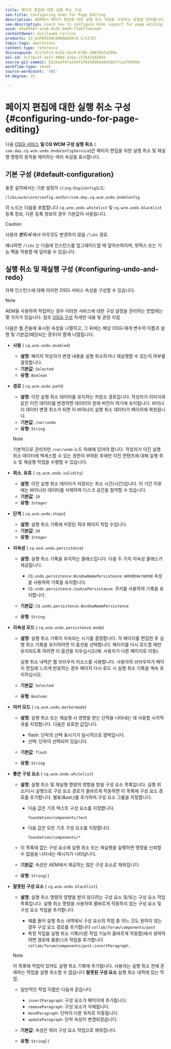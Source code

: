 ```yaml
---
title: 페이지 편집에 대한 실행 취소 구성
seo-title: Configuring Undo for Page Editing
description: AEM에서 페이지 편집에 대한 실행 취소 지원을 구성하는 방법을 알아봅니다.
seo-description: Learn how to configure Undo support for page editing in AEM.
uuid: e5a49587-a2a6-41d5-b449-f7a8f7e4cee6
contentOwner: Guillaume Carlino
products: SG_EXPERIENCEMANAGER/6.5/SITES
topic-tags: operations
content-type: reference
discoiquuid: 3cc7efc5-bcb2-41c9-b78b-308f6b7a298e
exl-id: 2cf3ac3f-ee17-480d-a32a-c57631502693
source-git-commit: b220adf6fa3e9faf94389b9a9416b7fca2f89d9d
workflow-type: tm+mt
source-wordcount: '702'
ht-degree: 2%

---
```


# 페이지 편집에 대한 실행 취소 구성{#configuring-undo-for-page-editing}

다음 [OSGi 서비스](/help/sites-deploying/configuring-osgi.md)  **일 CQ WCM 구성 실행 취소** ( `com.day.cq.wcm.undo.UndoConfigService`)은 페이지 편집을 위한 실행 취소 및 재실행 명령의 동작을 제어하는 여러 속성을 표시합니다.

## 기본 구성 {#default-configuration}

표준 설치에서는 기본 설정이 `sling:OsgiConfig`노드:

`/libs/wcm/core/config.author/com.day.cq.wcm.undo.UndoConfig`

이 노드는 다음을 포함합니다 `cq.wcm.undo.whitelist` 및 `cq.wcm.undo.blacklist` 등록 정보, 다른 등록 정보의 경우 기본값이 사용됩니다.

>[!CAUTION]
>
>사용자 ***반드시*** 에서 아무것도 변경하지 않음 `/libs` 경로.
>
>왜냐하면 `/libs` 는 다음에 인스턴스를 업그레이드할 때 덮어쓰여지며, 핫픽스 또는 기능 팩을 적용할 때 덮어쓸 수 있습니다.

## 실행 취소 및 재실행 구성 {#configuring-undo-and-redo}

자체 인스턴스에 대해 이러한 OSGi 서비스 속성을 구성할 수 있습니다.

>[!NOTE]
>
>AEM을 사용하여 작업하는 경우 이러한 서비스에 대한 구성 설정을 관리하는 방법에는 몇 가지가 있습니다. 참조 [OSGi 구성](/help/sites-deploying/configuring-osgi.md) 자세한 내용 및 권장 지침

다음은 웹 콘솔에 표시된 속성을 나열하고, 그 뒤에는 해당 OSGi 매개 변수의 이름과 설명 및 기본값(해당되는 경우)이 함께 나열됩니다.

* **사용**
( 
`cq.wcm.undo.enabled`)

   * **설명**: 페이지 작성자가 변경 내용을 실행 취소하거나 재실행할 수 있는지 여부를 결정합니다.
   * **기본값**: `Selected`
   * **유형**: `Boolean`

* **경로**
( 
`cq.wcm.undo.path`)

   * **설명**: 이진 실행 취소 데이터를 유지하는 저장소 경로입니다. 작성자가 이미지와 같은 이진 데이터를 변경하면 데이터의 원래 버전이 여기에 유지됩니다. 바이너리 데이터 변경 취소가 되면 이 바이너리 실행 취소 데이터가 페이지에 복원됩니다.
   * **기본값**: `/var/undo`
   * **유형**: `String`

   >[!NOTE]
   >
   >기본적으로 관리자만 `/var/undo` 노드 아래에 있어야 합니다. 작성자가 이진 실행 취소 데이터에 액세스할 수 있는 권한이 부여된 후에만 이진 컨텐츠에 대해 실행 취소 및 재실행 작업을 수행할 수 있습니다.

* **최소. 유효**
( 
`cq.wcm.undo.validity`)

   * **설명**: 이진 실행 취소 데이터가 저장되는 최소 시간(시간)입니다. 이 기간 이후에는 바이너리 데이터를 삭제하여 디스크 공간을 절약할 수 있습니다.
   * **기본값**: `10`
   * **유형**: `Integer`

* **단계**
( 
`cq.wcm.undo.steps`)

   * **설명**: 실행 취소 기록에 저장된 최대 페이지 작업 수입니다.
   * **기본값**: `20`
   * **유형**: `Integer`

* **지속성**
( 
`cq.wcm.undo.persistence`)

   * **설명**: 실행 취소 기록을 유지하는 클래스입니다. 다음 두 가지 지속성 클래스가 제공됩니다.

      * `CQ.undo.persistence.WindowNamePersistence`: window.name 속성을 사용하여 기록을 유지합니다.
      * `CQ.undo.persistence.CookiePersistance`: 쿠키를 사용하여 기록을 유지합니다.
   * **기본값**: `CQ.undo.persistence.WindowNamePersistence`
   * **유형**: `String`


* **지속성 모드**
( 
`cq.wcm.undo.persistence.mode`)

   * **설명**: 실행 취소 기록이 지속되는 시기를 결정합니다. 각 페이지를 편집한 후 실행 취소 기록을 유지하려면 이 옵션을 선택합니다. 페이지를 다시 로드할 때만 유지되도록 하려면 이 옵션을 지우십시오(예: 사용자가 다른 페이지로 이동).

      실행 취소 내역은 웹 브라우저 리소스를 사용합니다. 사용자의 브라우저가 페이지 편집에 느리게 반응하는 경우 페이지 다시 로드 시 실행 취소 기록을 계속 유지하십시오.

   * **기본값**: `Selected`
   * **유형**: `Boolean`

* **마커 모드**
( 
`cq.wcm.undo.markermode`)

   * **설명**: 실행 취소 또는 재실행 시 영향을 받는 단락을 나타내는 데 사용할 시각적 큐를 지정합니다. 다음은 유효한 값입니다.

      * flash: 단락의 선택 표시기가 일시적으로 깜박입니다.
      * 선택: 단락이 선택되어 있습니다.
   * **기본값**: `flash`
   * **유형**: `String`


* **좋은 구성 요소**
( 
`cq.wcm.undo.whitelist`)

   * **설명**: 실행 취소 및 재실행 명령의 영향을 받을 구성 요소 목록입니다. 실행 취소/다시 실행으로 구성 요소 경로가 올바르게 작동하면 이 목록에 구성 요소 경로를 추가합니다. 별표(&amp;ast;)를 추가하여 구성 요소 그룹을 지정합니다.

      * 다음 값은 기초 텍스트 구성 요소를 지정합니다.

         `foundation/components/text`

      * 다음 값은 모든 기초 구성 요소를 지정합니다.

         `foundation/components/*`
   * 이 목록에 없는 구성 요소에 실행 취소 또는 재실행을 실행하면 명령을 신뢰할 수 없음을 나타내는 메시지가 나타납니다.

   * **기본값**: 속성은 AEM에서 제공하는 많은 구성 요소로 채워집니다.
   * **유형**: `String[]`


* **잘못된 구성 요소**
( 
`cq.wcm.undo.blacklist`)

   * **설명**: 실행 취소 명령의 영향을 받지 않으려는 구성 요소 및/또는 구성 요소 작업 목록입니다. 실행 취소 명령을 사용하여 올바르게 작동하지 않는 구성 요소 및 구성 요소 작업을 추가합니다.

      * 예를 들어 실행 취소 내역에서 구성 요소의 작업 중 어느 것도 원하지 않는 경우 구성 요소 경로를 추가합니다 `collab/forum/components/post`
      * 특정 작업을 실행 취소 기록(다른 작업 기능이 올바르게 작동함)에서 생략하려면 경로에 콜론(:)과 작업을 추가합니다 `collab/forum/components/post:insertParagraph.`

   >[!NOTE]
   >
   >이 목록에 작업이 있어도 실행 취소 기록에 추가됩니다. 사용자는 실행 취소 전에 존재하는 작업을 실행 취소할 수 없습니다 **잘못된 구성 요소** 실행 취소 내역에 있는 작업.

   * 일반적인 작업 이름은 다음과 같습니다.

      * `insertParagraph`: 구성 요소가 페이지에 추가됩니다.
      * `removeParagraph`: 구성 요소가 삭제됩니다.
      * `moveParagraph`: 단락이 다른 위치로 이동됩니다.
      * `updateParagraph`: 단락 속성이 변경되었습니다.
   * **기본값**: 속성은 여러 구성 요소 작업으로 채워집니다.
   * **유형**: `String[]`
